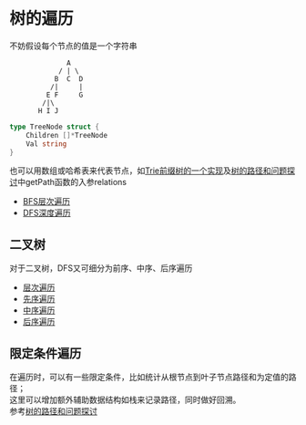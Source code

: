 # 树的遍历
不妨假设每个节点的值是一个字符串<br>
```
              A
            / | \
           B  C  D
          /|     |
         E F     G
        /|\
       H I J
```
```go
type TreeNode struct {
	Children []*TreeNode
	Val string
}
```
也可以用数组或哈希表来代表节点，如[Trie前缀树的一个实现](../solutions/implement-trie-prefix-tree/d.go)及[树的路径和问题探讨](../solutions/path-sum/d.go)中getPath函数的入参relations<br>
* [BFS层次遍历](tree-traversal/levelorder.go)
* [DFS深度遍历](tree-traversal/preorder.go)
## 二叉树
对于二叉树，DFS又可细分为前序、中序、后序遍历
* [层次遍历](../solutions/binary-tree-level-order-traversal/d.go)
* [先序遍历](../solutions/binary-tree-preorder-traversal/d.go)
* [中序遍历](../solutions/binary-tree-inorder-traversal/d.go)
* [后序遍历](../solutions/binary-tree-postorder-traversal/d.go)
## 限定条件遍历
在遍历时，可以有一些限定条件，比如统计从根节点到叶子节点路径和为定值的路径；<br>
这里可以增加额外辅助数据结构如栈来记录路径，同时做好回溯。<br>
参考[树的路径和问题探讨](../solutions/path-sum/d.go)
